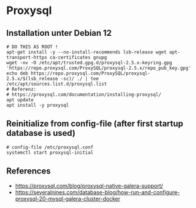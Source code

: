 # Proxysql 

## Installation unter Debian 12 

```
# DO THIS AS ROOT ! 
apt-get install -y --no-install-recommends lsb-release wget apt-transport-https ca-certificates gnupg
wget -nv -O /etc/apt/trusted.gpg.d/proxysql-2.5.x-keyring.gpg 'https://repo.proxysql.com/ProxySQL/proxysql-2.5.x/repo_pub_key.gpg'
echo deb https://repo.proxysql.com/ProxySQL/proxysql-2.5.x/$(lsb_release -sc)/ ./ | tee /etc/apt/sources.list.d/proxysql.list
# Referenz:
# https://proxysql.com/documentation/installing-proxysql/
apt update
apt install -y proxysql
```

## Reinitialize from config-file (after first startup database is used)

```
# config-file /etc/proxysql.conf 
systemctl start proxysql-initial
```





## References

  * https://proxysql.com/blog/proxysql-native-galera-support/
  * https://severalnines.com/database-blog/how-run-and-configure-proxysql-20-mysql-galera-cluster-docker
